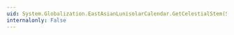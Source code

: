 ```yaml
---
uid: System.Globalization.EastAsianLunisolarCalendar.GetCelestialStem(System.Int32)
internalonly: False
---
```

